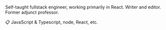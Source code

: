 Self-taught fullstack engineer, working primarily in React. Writer and editor. Former adjunct professor.

📋 JavaScript & Typescript, node, React, etc.
